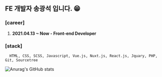 ## FE 개발자 송광석 입니다. 😁

### [career]
1) **2021.04.13 ~ Now - Front-end Developer <br>**

### [stack]
```
  HTML, CSS, SCSS, Javascript, Vue.js, Nuxt.js, React.js, Jquary, PHP, Git, Sourcetree 
```
![Anurag's GitHub stats](https://github-readme-stats.vercel.app/api?username=gwangseok2&theme=dark&show_icons=true)
